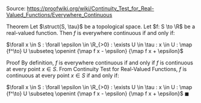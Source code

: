 # 

Source: https://proofwiki.org/wiki/Continuity_Test_for_Real-Valued_Functions/Everywhere_Continuous

Theorem
Let $\struct{S, \tau}$ be a topological space.
Let $f: S \to \R$ be a real-valued function.
Then $f$ is everywhere continuous if and only if:

$\forall x \in S : \forall \epsilon \in \R_{>0} : \exists U \in \tau : x \in U : \map {f^\to} U \subseteq \openint {\map f x - \epsilon} {\map f x + \epsilon}$


Proof
By definition, $f$ is everywhere continuous if and only if $f$ is continuous at every point $x \in S$.
From Continuity Test for Real-Valued Functions, $f$ is continuous at every point $x \in S$ if and only if:

$\forall x \in S : \forall \epsilon \in \R_{>0} : \exists U \in \tau : x \in U : \map {f^\to} U \subseteq \openint {\map f x - \epsilon} {\map f x + \epsilon}$
$\blacksquare$





